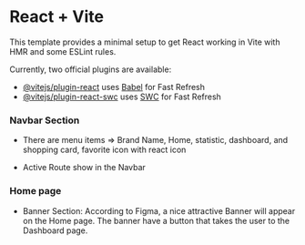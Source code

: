 # React + Vite

This template provides a minimal setup to get React working in Vite with HMR and some ESLint rules.

Currently, two official plugins are available:

- [@vitejs/plugin-react](https://github.com/vitejs/vite-plugin-react/blob/main/packages/plugin-react/README.md) uses [Babel](https://babeljs.io/) for Fast Refresh
- [@vitejs/plugin-react-swc](https://github.com/vitejs/vite-plugin-react-swc) uses [SWC](https://swc.rs/) for Fast Refresh

### Navbar Section

- There are menu items => Brand Name, Home, statistic, dashboard, and shopping card, favorite icon with react icon

* Active Route show in the Navbar

### Home page

- Banner Section: According to Figma, a nice attractive Banner will appear on the Home page. The banner have a button that takes the user to the Dashboard page.

